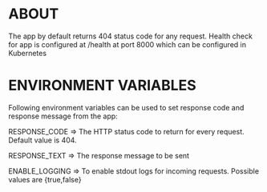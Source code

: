 # ABOUT
The app by default returns 404 status code for any request. 
Health check for app is configured at /health at port 8000 which can be configured in Kubernetes

# ENVIRONMENT VARIABLES

Following environment variables can be used to set response code and response message from the app:

RESPONSE_CODE => The HTTP status code to return for every request. Default value is 404.

RESPONSE_TEXT => The response message to be sent

ENABLE_LOGGING => To enable stdout logs for incoming requests. Possible values are {true,false}